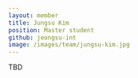 ```yaml
---
layout: member
title: Jungsu Kim
position: Master student
github: jeongsu-int
image: /images/team/jungsu-kim.jpg
---
```


TBD
